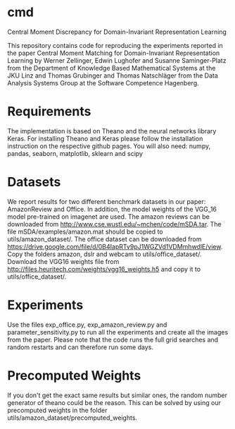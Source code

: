 # cmd
Central Moment Discrepancy for Domain-Invariant Representation Learning

This repository contains code for reproducing the experiments reported in the paper Central Moment Matching for Domain-Invariant Representation Learning by Werner Zellinger, Edwin Lughofer and Susanne Saminger-Platz from the Department of Knowledge Based Mathematical Systems at the JKU Linz and Thomas Grubinger and Thomas Natschläger from the Data Analysis Systems Group at the Software Competence Hagenberg.

# Requirements
The implementation is based on Theano and the neural networks library Keras. For installing Theano and Keras please follow the installation instruction on the respective github pages. You will also need: numpy, pandas, seaborn, matplotlib, sklearn and scipy

# Datasets
We report results for two different benchmark datasets in our paper: AmazonReview and Office. In addition, the model weights of the VGG_16 model pre-trained on imagenet are used. The amazon reviews can be downloaded from http://www.cse.wustl.edu/~mchen/code/mSDA.tar. The file mSDA/examples/amazon.mat should be copied to utils/amazon_dataset/. The office dataset can be downloaded from https://drive.google.com/file/d/0B4IapRTv9pJ1WGZVd1VDMmhwdlE/view. Copy the folders amazon, dslr and webcam to utils/office_dataset/. Download the VGG16 weights file from http://files.heuritech.com/weights/vgg16_weights.h5 and copy it to  utils/office_dataset/.

# Experiments
Use the files exp_office.py, exp_amazon_review.py and parameter_sensitivity.py to run all the experiments and create all the images from the paper. Please note that the code runs the full grid searches and random restarts and can therefore run some days.

# Precomputed Weights
If you don't get the exact same results but similar ones, the random number generator of theano could be the reason. This can be solved by using our precomputed weights in the folder utils/amazon_dataset/precomputed_weights.

